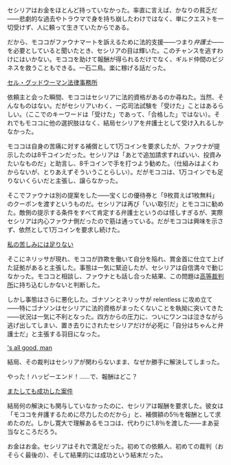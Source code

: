 <!-- title: セシリアに相談だ -->
<!-- relationship: Business -->

セシリアはお金をほとんど持っていなかった。率直に言えば、かなりの貧乏だ――悲劇的な過去やトラウマで身を持ち崩したわけではなく、単にクエストを一切受けず、人に頼って生きていたからである。

だから、モココがファウナマートを訴えるために法的支援――つまり*弁護士*――を必要としていると聞いたとき、セシリアの目は輝いた。このチャンスを逃すわけにはいかない。モココを助けて報酬が得られるだけでなく、ギルド仲間のビジネスを救うこともできる。一石二鳥。楽に稼げる話だった。

[セル・グッドウーマン法律事務所](#embed:https://www.youtube.com/live/2ATTd32AV-Q?t=7504)

依頼主と会った瞬間、モココはセシリアに法的資格があるのか尋ねた。当然、そんなものはない。だがセシリアいわく、一応司法試験を「受けた」ことはあるらしい。（ここでのキーワードは「受けた」であって、「合格した」ではない）。それでもモココに他の選択肢はなく、結局セシリアを弁護士として受け入れるしかなかった。

モココは自身の苦痛に対する補償として1万コインを要求したが、ファウナが提示したのは8千コインだった。セシリアは「あとで追加請求すればいい、投資みたいなものだ」と助言し、8千コインで手を打つよう勧めた。（仕組みはよくわからないが、とりあえずそういうことらしい）。だがモココは、1万コインでも足りないくらいだと主張し、譲らなかった。

そこでファウナは別の提案をした――宝くじの優待券と「9枚買えば1枚無料」のクーポンを渡すというものだ。セシリアは再び「いい取引だ」とモココに勧めた。敵側の提示する条件をすべて肯定する弁護士というのは怪しすぎるが、実際セシリアは内心ファウナ側だったので筋は通っている。だがモココは興味を示さず、依然として1万コインを要求し続けた。

[私の苦しみには足りない](#embed:https://www.youtube.com/live/2ATTd32AV-Q?feature=shared&t=7871)

そこにネリッサが現れ、モココが詐欺を働いて自分を陥れ、賞金首に仕立て上げた証拠があると主張した。事態は一気に緊迫したが、セシリアは自信満々で動じなかった。モココと相談し、ファウナとも話し合った結果、この問題は[高等裁判所](https://www.youtube.com/live/2ATTd32AV-Q?feature=shared&t=8270)に持ち込むしかないと判断した。

しかし事態はさらに悪化した。ゴナソンとネリッサが relentless に攻め立て――特にゴナソンはセシリアに法的資格がまったくないことを執拗に突いてきた――状況は一気に不利となった。四方からの圧力に、ついにワンコは泣きながら逃げ出してしまい、置き去りにされたセシリアだけが必死に「自分はちゃんと弁護士だ」と主張する羽目になった。

['s all good, man](#embed:https://www.youtube.com/live/2ATTd32AV-Q?t=8514)

結局、その裁判はセシリアが関わらないまま、なぜか勝手に解決してしまった。

やった！ハッピーエンド！……で、報酬はどこ？

[またしても成功した案件](#embed:https://www.youtube.com/live/2ATTd32AV-Q?feature=shared&t=10669)

結局何の解決にも関与していなかったのに、セシリアは報酬を要求した。彼女は「モココを弁護するために尽力したのだから」と、補償額の5％を報酬として求めたのだ。しかし寛大で理解あるモココは、代わりに1.8％を渡した――まあ妥当なところだろう。

お金はお金。セシリアはそれで満足だった。初めての依頼人、初めての裁判（おそらく最後の）、そして結果的には成功という結末だった。

